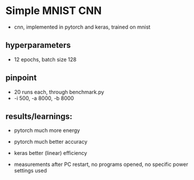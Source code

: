 # Simple MNIST CNN
- cnn, implemented in pytorch and keras, trained on mnist

## hyperparameters
- 12 epochs, batch size 128


## pinpoint 
- 20 runs each, through benchmark.py
- -i 500, -a 8000, -b 8000


## results/learnings:
- pytorch much more energy
- pytorch much better accuracy
- keras better (linear) efficiency

- measurements after PC restart, no programs opened, no specific power settings used